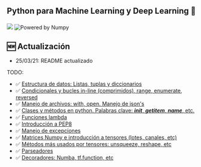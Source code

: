 <h2 align="center">
<p>Python para Machine Learning y Deep Learning 🐍</p>
</h2>

[![](https://img.shields.io/pypi/pyversions/scikit-learn.svg)](https://www.python.org/)
![Powered by Numpy](https://img.shields.io/badge/powered%20by-Numpy-blue.svg?style=flat&colorA=57BAF9&colorB=007D8A)



## 🆕 Actualización
- 25/03/21: README actualizado

 TODO:
- ✅ [Estructura de datos: Listas, tuplas y diccionarios](Notebooks/Class1.ipynb)
- ✅ [Condicionales y bucles in-line (comprimidos), range, enumerate, reversed](Notebooks/Class2.ipynb)
- ✅ [Manejo de archivos: with, open. Manejo de json's](Notebooks/Class3.ipynb)
- ✅ [Clases y métodos en python. Palabras clave:  *__init__*, *__getitem__*, *__name__*, etc.](Notebooks/Class4.ipynb)
- ✅ [Funciones lambda](Notebooks/Class4.ipynb)
- ✅ [Introducción a PEP8](Notebooks/Class5.ipynb)
- ✅ [Manejo de excepciones](Notebooks/Class5.ipynb)
- ✅ [Matrices Numpy e introducción a tensores (lotes, canales, etc)](Notebooks/Class5.ipynb)
- ✅ [Métodos más usados por tensores: unsqueeze, reshape, etc](Notebooks/Class6.ipynb)
- ✅ [Parseadores](Notebooks/Class6.ipynb)
- ✅ [Decoradores: Numba, tf.function, etc](Notebooks/Class6.ipynb)


